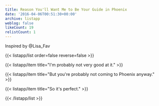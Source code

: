 ```yaml
---
title: Reason You'll Want Me to Be Your Guide in Phoenix
date: '2016-04-06T00:51:30+00:00'
archive: listapp
weblog: false
likeCount: 19
relistCount: 1
---
```


Inspired by @Lisa_Fav

<!--more-->

{{< listapp/list order=false reverse=false >}}

   {{< listapp/item title="I'm probably not very good at it." >}}

   {{< listapp/item title="But you're probably not coming to Phoenix anyway." >}}

   {{< listapp/item title="So it's perfect." >}}

{{< /listapp/list >}}
